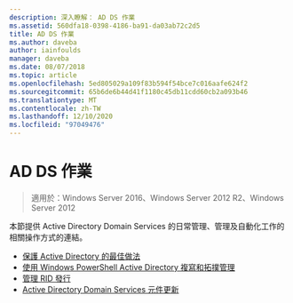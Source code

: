 ```yaml
---
description: 深入瞭解： AD DS 作業
ms.assetid: 560dfa18-0398-4186-ba91-da03ab72c2d5
title: AD DS 作業
ms.author: daveba
author: iainfoulds
manager: daveba
ms.date: 08/07/2018
ms.topic: article
ms.openlocfilehash: 5ed805029a109f83b594f54bce7c016aafe624f2
ms.sourcegitcommit: 65b6de6b44d41f1180c45db11cdd60cb2a093b46
ms.translationtype: MT
ms.contentlocale: zh-TW
ms.lasthandoff: 12/10/2020
ms.locfileid: "97049476"
---
```

# <a name="ad-ds-operations"></a>AD DS 作業

>適用於：Windows Server 2016、Windows Server 2012 R2、Windows Server 2012

本節提供 Active Directory Domain Services 的日常管理、管理及自動化工作的相關操作方式的連結。

* [保護 Active Directory 的最佳做法](../../../ad-ds/plan/security-best-practices/Best-Practices-for-Securing-Active-Directory.md)
* [使用 Windows PowerShell Active Directory 複寫和拓撲管理](../../../ad-ds/manage/powershell/Active-Directory-Replication-and-Topology-Management-Using-Windows-PowerShell.md)
* [管理 RID 發行](../../../ad-ds/manage/Managing-RID-Issuance.md)
* [Active Directory Domain Services 元件更新](../../../ad-ds/manage/component-updates/Active-Directory-Domain-Services-Component-Updates.md)

